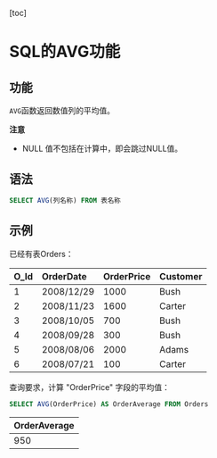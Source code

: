 [toc]

# SQL的AVG功能

## 功能

`AVG`函数返回数值列的平均值。

**注意**

- NULL 值不包括在计算中，即会跳过NULL值。

## 语法

```sql
SELECT AVG(列名称) FROM 表名称
```

## 示例

已经有表Orders：

| O_Id | OrderDate  | OrderPrice | Customer |
| :--- | :--------- | :--------- | :------- |
| 1    | 2008/12/29 | 1000       | Bush     |
| 2    | 2008/11/23 | 1600       | Carter   |
| 3    | 2008/10/05 | 700        | Bush     |
| 4    | 2008/09/28 | 300        | Bush     |
| 5    | 2008/08/06 | 2000       | Adams    |
| 6    | 2008/07/21 | 100        | Carter   |

查询要求，计算 "OrderPrice" 字段的平均值：

```sql
SELECT AVG(OrderPrice) AS OrderAverage FROM Orders
```

| OrderAverage |
| :----------- |
| 950          |

